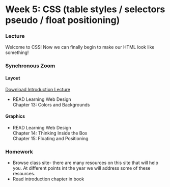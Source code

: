 # Week 5: CSS (table styles / selectors pseudo / float positioning)

### Lecture

Welcome to CSS! Now we can finally begin to make our HTML look like something!

### Synchronous Zoom

#### Layout

[Download Introduction Lecture](1a.pdf)
- READ Learning Web Design\
    Chapter 13: Colors and Backgrounds

#### Graphics


- READ Learning Web Design\
    Chapter 14: Thinking Inside the Box\
    Chapter 15: Floating and Positioning

### Homework
- Browse class site- there are many resources on this site that will help you. At different points int the year we will address some of these resources.
- Read introduction chapter in book
